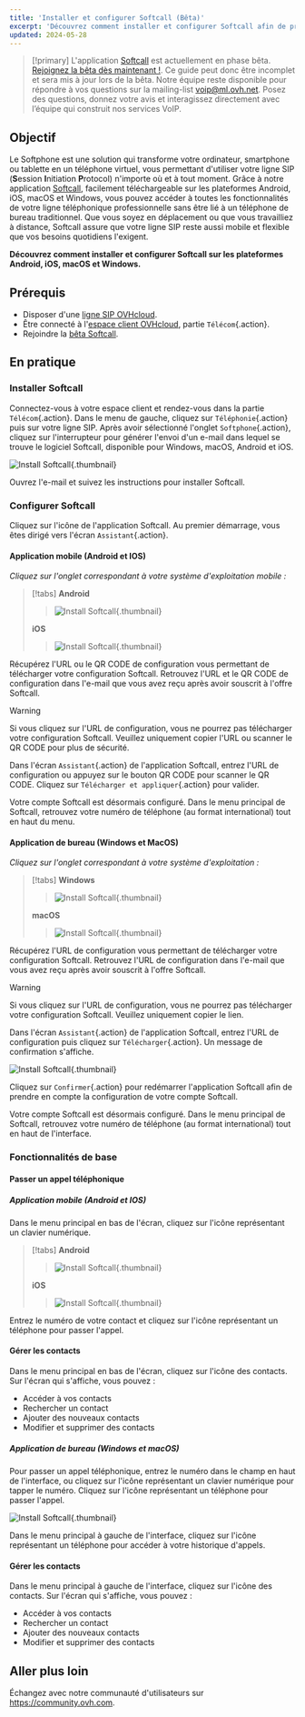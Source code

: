 ```yaml
---
title: 'Installer et configurer Softcall (Bêta)'
excerpt: 'Découvrez comment installer et configurer Softcall afin de profiter de la solution Softphone'
updated: 2024-05-28
---
```


> [!primary]
> L'application [Softcall](https://labs.ovhcloud.com/en/softphone-beta/) est actuellement en phase bêta. [Rejoignez la bêta dès maintenant !](https://survey.ovh.com/index.php/361586?lang=fr).
> Ce guide peut donc être incomplet et sera mis à jour lors de la bêta. Notre équipe reste disponible pour répondre à vos questions sur la mailing-list [voip@ml.ovh.net](mailto:voip@ml.ovh.net). Posez des questions, donnez votre avis et interagissez directement avec l’équipe qui construit nos services VoIP. 

## Objectif

Le Softphone est une solution qui transforme votre ordinateur, smartphone ou tablette en un téléphone virtuel, vous permettant d'utiliser votre ligne SIP (**S**ession **I**nitiation **P**rotocol) n'importe où et à tout moment. Grâce à notre application [Softcall](https://labs.ovhcloud.com/en/softphone-beta/), facilement téléchargeable sur les plateformes Android, iOS, macOS et Windows, vous pouvez accéder à toutes les fonctionnalités de votre ligne téléphonique professionnelle sans être lié à un téléphone de bureau traditionnel. Que vous soyez en déplacement ou que vous travailliez à distance, Softcall assure que votre ligne SIP reste aussi mobile et flexible que vos besoins quotidiens l'exigent.

**Découvrez comment installer et configurer Softcall sur les plateformes Android, iOS, macOS et Windows.**

## Prérequis

- Disposer d'une [ligne SIP OVHcloud](/links/telecom/telephonie-voip).
- Être connecté à l'[espace client OVHcloud](/links/manager), partie `Télécom`{.action}.
- Rejoindre la [bêta Softcall](https://survey.ovh.com/index.php/361586?lang=fr).

## En pratique

### Installer Softcall

Connectez-vous à votre espace client et rendez-vous dans la partie `Télécom`{.action}. Dans le menu de gauche, cliquez sur `Téléphonie`{.action} puis sur votre ligne SIP. Après avoir sélectionné l'onglet `Softphone`{.action}, cliquez sur l'interrupteur pour générer l'envoi d'un e-mail dans lequel se trouve le logiciel Softcall, disponible pour Windows, macOS, Android et iOS.

![Install Softcall](images/send_mail_manager.png){.thumbnail}

Ouvrez l'e-mail et suivez les instructions pour installer Softcall.

### Configurer Softcall

Cliquez sur l'icône de l'application Softcall. Au premier démarrage, vous êtes dirigé vers l'écran `Assistant`{.action}.

#### Application mobile (Android et IOS)

*Cliquez sur l'onglet correspondant à votre système d'exploitation mobile :*

> [!tabs]
> **Android**
>>
>> ![Install Softcall](images/assistant_android.jpg){.thumbnail}
>>
> **iOS**
>>
>> ![Install Softcall](images/assistant_ios.jpg){.thumbnail}
>>

Récupérez l'URL ou le QR CODE de configuration vous permettant de télécharger votre configuration Softcall. Retrouvez l'URL et le QR CODE de configuration dans l'e-mail que vous avez reçu après avoir souscrit à l'offre Softcall.

> [!warning]
> 
> Si vous cliquez sur l'URL de configuration, vous ne pourrez pas télécharger votre configuration Softcall. Veuillez uniquement copier l'URL ou scanner le QR CODE pour plus de sécurité.
>

Dans l'écran `Assistant`{.action} de l'application Softcall, entrez l'URL de configuration ou appuyez sur le bouton QR CODE pour scanner le QR CODE. Cliquez sur `Télécharger et appliquer`{.action} pour valider.

Votre compte Softcall est désormais configuré. Dans le menu principal de Softcall, retrouvez votre numéro de téléphone (au format international) tout en haut du menu.

#### Application de bureau (Windows et MacOS)

*Cliquez sur l'onglet correspondant à votre système d'exploitation :*

> [!tabs]
> **Windows**
>>
>> ![Install Softcall](images/assistant_windows.png){.thumbnail}
>>
> **macOS**
>>
>> ![Install Softcall](images/assistant_macos.png){.thumbnail}
>>

Récupérez l'URL de configuration vous permettant de télécharger votre configuration Softcall. Retrouvez l'URL de configuration dans l'e-mail que vous avez reçu après avoir souscrit à l'offre Softcall.

> [!warning]
> 
> Si vous cliquez sur l'URL de configuration, vous ne pourrez pas télécharger votre configuration Softcall. Veuillez uniquement copier le lien.
>

Dans l'écran `Assistant`{.action} de l'application Softcall, entrez l'URL de configuration puis cliquez sur `Télécharger`{.action}. Un message de confirmation s'affiche.

![Install Softcall](images/confirm_dl_config_windows.png){.thumbnail}

Cliquez sur `Confirmer`{.action} pour redémarrer l'application Softcall afin de prendre en compte la configuration de votre compte Softcall.

Votre compte Softcall est désormais configuré. Dans le menu principal de Softcall, retrouvez votre numéro de téléphone (au format international) tout en haut de l'interface.

### Fonctionnalités de base

#### Passer un appel téléphonique

##### Application mobile (Android et IOS)

Dans le menu principal en bas de l'écran, cliquez sur l'icône représentant un clavier numérique.

> [!tabs]
> **Android**
>>
>> ![Install Softcall](images/bottom_menu_android.jpg){.thumbnail}
>>
> **iOS**
>>
>> ![Install Softcall](images/bottom_menu_ios.png){.thumbnail}
>>

Entrez le numéro de votre contact et cliquez sur l'icône représentant un téléphone pour passer l'appel.

#### Gérer les contacts

Dans le menu principal en bas de l'écran, cliquez sur l'icône des contacts. Sur l'écran qui s'affiche, vous pouvez :

- Accéder à vos contacts
- Rechercher un contact
- Ajouter des nouveaux contacts
- Modifier et supprimer des contacts

##### Application de bureau (Windows et macOS)

Pour passer un appel téléphonique, entrez le numéro dans le champ en haut de l'interface, ou cliquez sur l'icône représentant un clavier numérique pour tapper le numéro. Cliquez sur l'icône représentant un téléphone pour passer l'appel.

![Install Softcall](images/call_number.png){.thumbnail}

Dans le menu principal à gauche de l'interface, cliquez sur l'icône représentant un téléphone pour accéder à votre historique d'appels.

#### Gérer les contacts

Dans le menu principal à gauche de l'interface, cliquez sur l'icône des contacts. Sur l'écran qui s'affiche, vous pouvez :

- Accéder à vos contacts
- Rechercher un contact
- Ajouter des nouveaux contacts
- Modifier et supprimer des contacts

## Aller plus loin

Échangez avec notre communauté d'utilisateurs sur <https://community.ovh.com>.
